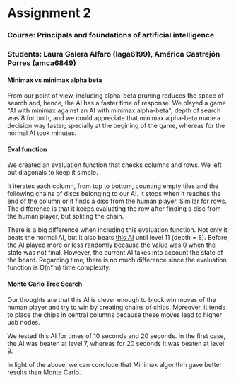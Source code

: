 # Assignment 2

### Course: Principals and foundations of artificial intelligence

### Students: Laura Galera Alfaro (laga6199), América Castrejón Porres (amca6849)

#### Minimax vs minimax alpha beta

From our point of view, including alpha-beta pruning reduces the space of search and, hence, the AI has a faster time of response. We played a game "AI with minimax against an AI with minimax alpha-beta", depth of search was 8 for both, and we could appreciate that minimax alpha-beta made a decision way faster; specially at the begining of the game, whereas for the normal AI took minutes. 

#### Eval function

We created an evaluation function that checks columns and rows. We left out diagonals to keep it simple.

It iterates each column, from top to bottom, counting empty tiles and the following chains of discs belonging to our AI. It stops when it reaches the end of the column or it finds a disc from the human player. Similar for rows. The difference is that it keeps evaluating the row after finding a disc from the human player, but spliting the chain.

There is a big difference when including this evaluation function. Not only it beats the normal AI, but it also beats [this AI](https://www.helpfulgames.com/subjects/brain-training/connect-four.html) until level 11 (depth = 8). Before, the AI played more or less randomly because the value was 0 when the state was not final. However, the current AI takes into account the state of the board. Regarding time, there is no much difference since the evaluation function is O(n*m) time complexity.

#### Monte Carlo Tree Search

Our thoughts are that this AI is clever enough to block win moves of the human player and try to win by creating chains of chips. Moreover, it tends to place the chips in central columns because these moves lead to higher ucb nodes. 

We tested this AI for times of 10 seconds and 20 seconds. In the first case, the AI was beaten at level 7, whereas for 20 seconds it was beaten at level 9. 

In light of the above, we can conclude that Minimax algorithm gave better results than Monte Carlo.
